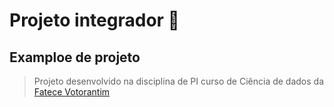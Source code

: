 # Projeto integrador 🚀
## Examploe de projeto
> Projeto desenvolvido na disciplina de PI
> curso de Ciência de dados da [Fatece Votorantim](https://fatecvotorantim.cps.sp.gov.br)

